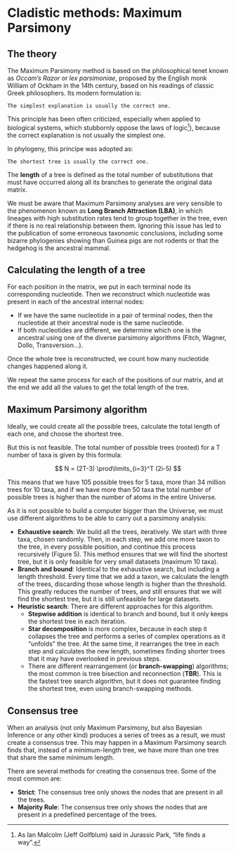 # Cladistic methods: Maximum Parsimony

## The theory

The Maximum Parsimony method is based on the philosophical tenet known as *Occam’s Razor* or *lex parsimoniae*, proposed by the English monk William of Ockham in the 14th century, based on his readings of classic Greek philosophers. Its modern formulation is:

```
The simplest explanation is usually the correct one.
```

This principle has been often criticized, especially when applied to biological systems, which stubbornly oppose the laws of logic[^1]), because the correct explanation is not usually the simplest one.

In phylogeny, this principe was adopted as:

```
The shortest tree is usually the correct one.
```

The **length** of a tree is defined as the total number of substitutions that must have occurred along all its branches to generate the original data matrix.

We must be aware that Maximum Parsimony analyses are very sensible to the phenomenon known as **Long Branch Attraction (LBA)**, in which lineages with high substitution rates tend to group together in the tree, even if there is no real relationship between them. Ignoring this issue has led to the publication of some erroneous taxonomic conclusions, including some bizarre phylogenies showing than Guinea pigs are not rodents or that the hedgehog is the ancestral mammal. 

## Calculating the length of a tree

For each position in the matrix, we put in each terminal node its corresponding nucleotide. Then we reconstruct which nucleotide was present in each of the ancestral internal nodes:

-	If we have the same nucleotide in a pair of terminal nodes, then the nucleotide at their ancestral node is the same nucleotide.
-	If both nucleotides are different, we determine which one is the ancestral using one of the diverse parsimony algorithms (Fitch, Wagner, Dollo, Transversion...).

Once the whole tree is reconstructed, we count how many nucleotide changes happened along it.

We repeat the same process for each of the positions of our matrix, and at the end we add all the values to get the total length of the tree.

## Maximum Parsimony algorithm

Ideally, we could create all the possible trees, calculate the total length of each one, and choose the shortest tree.

But this is not feasible. The total number of possible trees (rooted) for a T number of taxa is given by this formula:

$$
N = (2T-3) \prod\limits_{i=3}^T (2i-5)
$$

This means that we have 105 possible trees for 5 taxa, more than 34 million trees for 10 taxa, and if we have more than 50 taxa the total number of possible trees is higher than the number of atoms in the entire Universe.

As it is not possible to build a computer bigger than the Universe, we must use different algorithms to be able to carry out a parsimony analysis:

- **Exhaustive search**: We build all the trees, iteratively. We start with three taxa, chosen randomly. Then, in each step, we add one more taxon to the tree, in every possible position, and continue this process recursively (Figure 5). This method ensures that we will find the shortest tree, but it is only feasible for very small datasets (maximum 10 taxa).
- **Branch and bound**: Identical to the exhaustive search, but including a length threshold. Every time that we add a taxon, we calculate the length of the trees, discarding those whose length is higher than the threshold. This greatly reduces the number of trees, and still ensures that we will find the shortest tree, but it is still unfeasible for large datasets.
- **Heuristic search**: There are different approaches for this algorithm.
  - **Stepwise addition** is identical to branch and bound, but it only keeps the shortest tree in each iteration.
  - **Star decomposition** is more complex, because in each step it collapses the tree and performs a series of complex operations as it “unfolds” the tree. At the same time, it rearranges the tree in each step and calculates the new length, sometimes finding shorter trees that it may have overlooked in previous steps.
  - There are different rearrangement (or **branch-swapping**) algorithms; the most common is tree bisection and reconnection (**TBR**). This is the fastest tree search algorithm, but it does not guarantee finding the shortest tree, even using branch-swapping methods.

## Consensus tree

When an analysis (not only Maximum Parsimony, but also Bayesian Inference or any other kind) produces a series of trees as a result, we must create a consensus tree. This may happen in a Maximum Parsimony search finds that, instead of a minimum-length tree, we have more than one tree that share the same minimum length.

There are several methods for creating the consensus tree. Some of the most common are:

-	**Strict**: The consensus tree only shows the nodes that are present in all the trees.
-	**Majority Rule**: The consensus tree only shows the nodes that are present in a predefined percentage of the trees.




[^1]: As Ian Malcolm (Jeff Golfblum) said in Jurassic Park, “life finds a way”.
